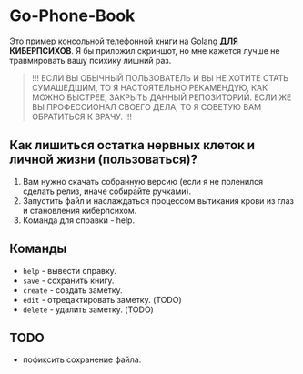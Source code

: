# Go-Phone-Book

Это пример консольной телефонной книги на Golang __ДЛЯ КИБЕРПСИХОВ__. Я бы приложил скриншот, но мне кажется лучше не травмировать вашу психику лишний раз.

> !!! ЕСЛИ ВЫ ОБЫЧНЫЙ ПОЛЬЗОВАТЕЛЬ И ВЫ НЕ ХОТИТЕ СТАТЬ СУМАШЕДШИМ, ТО Я НАСТОЯТЕЛЬНО РЕКАМЕНДУЮ, КАК МОЖНО БЫСТРЕЕ, ЗАКРЫТЬ ДАННЫЙ РЕПОЗИТОРИЙ. ЕСЛИ ЖЕ ВЫ ПРОФЕССИОНАЛ СВОЕГО ДЕЛА, ТО Я СОВЕТУЮ ВАМ ОБРАТИТЬСЯ К ВРАЧУ. !!!

## Как лишиться остатка нервных клеток и личной жизни (пользоваться)?

1. Вам нужно скачать собранную версию (если я не поленился сделать релиз, иначе собирайте ручками).
2. Запустить файл и наслаждаться процессом вытикания крови из глаз и становления киберпсихом.
3. Команда для справки - help.

## Команды

- `help` - вывести справку.
- `save` - сохранить книгу.
- `create` - создать заметку.
- `edit` - отредактировать заметку. (TODO)
- `delete` - удалить заметку. (TODO)

## TODO

- пофиксить сохранение файла.
